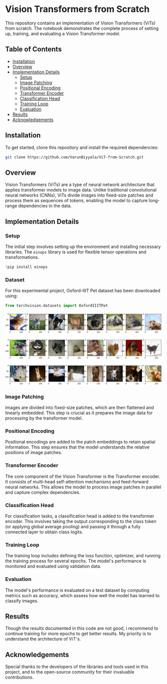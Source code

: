 
# Vision Transformers from Scratch

This repository contains an implementation of Vision Transformers (ViTs) from scratch. The notebook demonstrates the complete process of setting up, training, and evaluating a Vision Transformer model.

## Table of Contents

- [Installation](#installation)
- [Overview](#overview)
- [Implementation Details](#implementation-details)
  - [Setup](#setup)
  - [Image Patching](#image-patching)
  - [Positional Encoding](#positional-encoding)
  - [Transformer Encoder](#transformer-encoder)
  - [Classification Head](#classification-head)
  - [Training Loop](#training-loop)
  - [Evaluation](#evaluation)
- [Results](#results)
- [Acknowledgements](#acknowledgements)

## Installation

To get started, clone this repository and install the required dependencies:

```bash
git clone https://github.com/VarunBiyyala/ViT-from-Scratch.git

```

## Overview

Vision Transformers (ViTs) are a type of neural network architecture that applies transformer models to image data. Unlike traditional convolutional neural networks (CNNs), ViTs divide images into fixed-size patches and process them as sequences of tokens, enabling the model to capture long-range dependencies in the data.

## Implementation Details

### Setup

The initial step involves setting up the environment and installing necessary libraries. The `einops` library is used for flexible tensor operations and transformations.

```python
!pip install einops
```
### Dataset

For this experimental project, Oxford-IIIT Pet dataset has been downloaded using:
```python
from torchvision.datasets import OxfordIIITPet
```
![Dataset Examples](https://github.com/VarunBiyyala/ViT-from-Scratch/blob/main/ViT_dataste_image.JPG)

### Image Patching

Images are divided into fixed-size patches, which are then flattened and linearly embedded. This step is crucial as it prepares the image data for processing by the transformer model.

### Positional Encoding

Positional encodings are added to the patch embeddings to retain spatial information. This step ensures that the model understands the relative positions of image patches.

### Transformer Encoder

The core component of the Vision Transformer is the Transformer encoder. It consists of multi-head self-attention mechanisms and feed-forward neural networks. This allows the model to process image patches in parallel and capture complex dependencies.

### Classification Head

For classification tasks, a classification head is added to the transformer encoder. This involves taking the output corresponding to the class token (or applying global average pooling) and passing it through a fully connected layer to obtain class logits.

### Training Loop

The training loop includes defining the loss function, optimizer, and running the training process for several epochs. The model's performance is monitored and evaluated using validation data.

### Evaluation

The model's performance is evaluated on a test dataset by computing metrics such as accuracy, which assess how well the model has learned to classify images.

## Results

Though the results documented in this code are not good, i recommend to continue training for more epochs to get better results. My priority is to understand the architecture of ViT's.

## Acknowledgements

Special thanks to the developers of the libraries and tools used in this project, and to the open-source community for their invaluable contributions.

